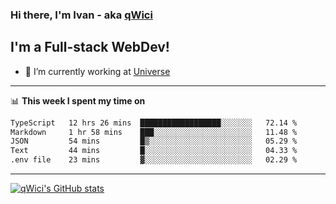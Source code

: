 ### Hi there, I'm Ivan - aka [qWici][website]

## I'm a Full-stack WebDev!
- 🔭 I’m currently working at [Universe][universe]

---

📊 **This week I spent my time on**
<!--START_SECTION:waka-->

```txt
TypeScript   12 hrs 26 mins  ██████████████████░░░░░░░   72.14 %
Markdown     1 hr 58 mins    ███░░░░░░░░░░░░░░░░░░░░░░   11.48 %
JSON         54 mins         █▒░░░░░░░░░░░░░░░░░░░░░░░   05.29 %
Text         44 mins         █░░░░░░░░░░░░░░░░░░░░░░░░   04.33 %
.env file    23 mins         ▓░░░░░░░░░░░░░░░░░░░░░░░░   02.29 %
```

<!--END_SECTION:waka-->

---

[![qWici's GitHub stats](https://github-readme-stats.vercel.app/api?username=qWici)](https://github.com/qWici/github-readme-stats)

[website]: https://devkucher.com
[twitter]: https://twitter.com/KucherDev
[linkedin]: https://www.linkedin.com/in/ivankucher
[universe]: https://universeapps.limited
